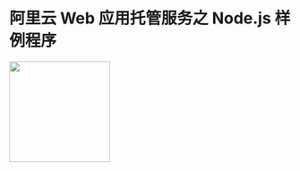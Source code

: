 # 阿里云 Web 应用托管服务之 Node.js 样例程序

<a href="https://shell.aliyun.com/?action=git_open&git_repo=https://github.com/aliyun/alibabacloud-webplus-node-demo.git&tutorial=tutorials/README.md" target="_blank">
    <img src="https://img.alicdn.com/tfs/TB1wt1zq9zqK1RjSZFpXXakSXXa-1066-166.png" width="180" />
</a>
